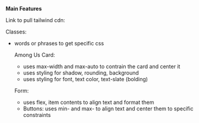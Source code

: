 **Main Features**

Link to pull tailwind cdn: <script src="https://cdn.tailwindcss.com"></script>

Classes:
- words or phrases to get specific css

  Among Us Card:
  - uses max-width and max-auto to contrain the card and center it
  - uses styling for shadow, rounding, background
  - uses styling for font, text color, text-slate (bolding)

  Form:
  - uses flex, item contents to align text and format them
  - Buttons: uses min- and max- to align text and center them to specific constraints
